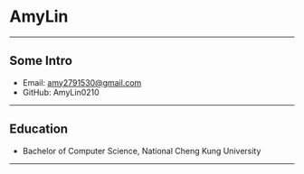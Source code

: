 # AmyLin
---

##  Some Intro
* Email: amy2791530@gmail.com
* GitHub: AmyLin0210

---

## Education

* Bachelor of Computer Science, National Cheng Kung University

---
